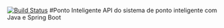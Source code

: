 [![Build Status](https://travis-ci.org/JeffersonBessa/ponto-inteligente-api.svg?branch=master)](https://travis-ci.org/JeffersonBessa/ponto-inteligente-api)
#Ponto Inteligente
API do sistema de ponto inteligente com Java e Spring Boot
